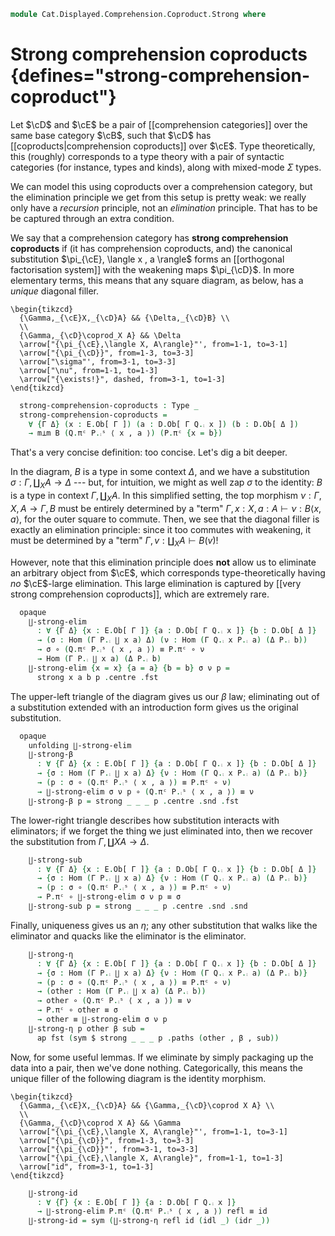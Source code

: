 <!--
```agda
open import Cat.Displayed.Comprehension.Coproduct
open import Cat.Displayed.Comprehension
open import Cat.Displayed.Cartesian
open import Cat.Morphism.Orthogonal
open import Cat.Displayed.Base
open import Cat.Prelude

import Cat.Reasoning
```
-->

```agda
module Cat.Displayed.Comprehension.Coproduct.Strong where
```

# Strong comprehension coproducts {defines="strong-comprehension-coproduct"}

Let $\cD$ and $\cE$ be a pair of [[comprehension categories]] over the
same base category $\cB$, such that $\cD$ has [[coproducts|comprehension
coproducts]] over $\cE$. Type theoretically, this (roughly) corresponds
to a type theory with a pair of syntactic categories (for instance,
types and kinds), along with mixed-mode $\Sigma$ types.

We can model this using coproducts over a comprehension category, but
the elimination principle we get from this setup is pretty weak: we
really only have a _recursion_ principle, not an _elimination_
principle. That has to be be captured through an extra condition.

We say that a comprehension category has **strong comprehension
coproducts** if (it has comprehension coproducts, and) the canonical
substitution $\pi_{\cE}, \langle x , a \rangle$ forms an [[orthogonal
factorisation system]] with the weakening maps $\pi_{\cD}$. In more
elementary terms, this means that any square diagram, as below, has a
_unique_ diagonal filler.

```{.quiver}
\begin{tikzcd}
  {\Gamma,_{\cE}X,_{\cD}A} && {\Delta,_{\cD}B} \\
  \\
  {\Gamma,_{\cD}\coprod_X A} && \Delta
  \arrow["{\pi_{\cE},\langle X, A\rangle}"', from=1-1, to=3-1]
  \arrow["{\pi_{\cD}}", from=1-3, to=3-3]
  \arrow["\sigma"', from=3-1, to=3-3]
  \arrow["\nu", from=1-1, to=1-3]
  \arrow["{\exists!}", dashed, from=3-1, to=1-3]
\end{tikzcd}
```

<!--
```agda
module _
  {ob ℓb od ℓd oe ℓe} {B : Precategory ob ℓb}
  {D : Displayed B od ℓd} {E : Displayed B oe ℓe}
  {D-fib : Cartesian-fibration D} {E-fib : Cartesian-fibration E}
  (P : Comprehension D) {Q : Comprehension E}
  (coprods : has-comprehension-coproducts D-fib E-fib Q)
  where
  private
    open Cat.Reasoning B
    module E = Displayed E
    module D = Displayed D
    module P = Comprehension D D-fib P
    module Q = Comprehension E E-fib Q
    open has-comprehension-coproducts coprods
```
-->

```agda
  strong-comprehension-coproducts : Type _
  strong-comprehension-coproducts =
    ∀ {Γ Δ} (x : E.Ob[ Γ ]) (a : D.Ob[ Γ Q.⨾ x ]) (b : D.Ob[ Δ ])
    → m⊥m B (Q.πᶜ P.⨾ˢ ⟨ x , a ⟩) (P.πᶜ {x = b})
```

<!--
```agda
  record make-strong-comprehension-coproducts : Type (ob ⊔ ℓb ⊔ od ⊔ oe) where
    no-eta-equality
    field
      ∐-strong-elim
        : ∀ {Γ Δ} {x : E.Ob[ Γ ]} {a : D.Ob[ Γ Q.⨾ x ]} {b : D.Ob[ Δ ]}
        → (σ : Hom (Γ P.⨾ ∐ x a) Δ) (ν : Hom (Γ Q.⨾ x P.⨾ a) (Δ P.⨾ b))
        → σ ∘ (Q.πᶜ P.⨾ˢ ⟨ x , a ⟩) ≡ P.πᶜ ∘ ν
        → Hom (Γ P.⨾ ∐ x a) (Δ P.⨾ b)
      ∐-strong-β
        : ∀ {Γ Δ} {x : E.Ob[ Γ ]} {a : D.Ob[ Γ Q.⨾ x ]} {b : D.Ob[ Δ ]}
        → {σ : Hom (Γ P.⨾ ∐ x a) Δ} {ν : Hom (Γ Q.⨾ x P.⨾ a) (Δ P.⨾ b)}
        → (p : σ ∘ (Q.πᶜ P.⨾ˢ ⟨ x , a ⟩) ≡ P.πᶜ ∘ ν)
        → ∐-strong-elim σ ν p ∘ (Q.πᶜ P.⨾ˢ ⟨ x , a ⟩) ≡ ν
      ∐-strong-sub
        : ∀ {Γ Δ} {x : E.Ob[ Γ ]} {a : D.Ob[ Γ Q.⨾ x ]} {b : D.Ob[ Δ ]}
        → {σ : Hom (Γ P.⨾ ∐ x a) Δ} {ν : Hom (Γ Q.⨾ x P.⨾ a) (Δ P.⨾ b)}
        → (p : σ ∘ (Q.πᶜ P.⨾ˢ ⟨ x , a ⟩) ≡ P.πᶜ ∘ ν)
        → P.πᶜ ∘ ∐-strong-elim σ ν p ≡ σ
      ∐-strong-η
        : ∀ {Γ Δ} {x : E.Ob[ Γ ]} {a : D.Ob[ Γ Q.⨾ x ]} {b : D.Ob[ Δ ]}
        → {σ : Hom (Γ P.⨾ ∐ x a) Δ} {ν : Hom (Γ Q.⨾ x P.⨾ a) (Δ P.⨾ b)}
        → (p : σ ∘ (Q.πᶜ P.⨾ˢ ⟨ x , a ⟩) ≡ P.πᶜ ∘ ν)
        → (other : Hom (Γ P.⨾ ∐ x a) (Δ P.⨾ b))
        → other ∘ (Q.πᶜ P.⨾ˢ ⟨ x , a ⟩) ≡ ν
        → P.πᶜ ∘ other ≡ σ
        → other ≡ ∐-strong-elim σ ν p

  to-strong-comprehension-coproducts
    : make-strong-comprehension-coproducts
    → strong-comprehension-coproducts
  to-strong-comprehension-coproducts mk x a b {u = u} {v = v} p =
    contr (∐-strong-elim _ _ p , ∐-strong-β p , ∐-strong-sub p) λ w →
       Σ-prop-path! $
       sym (∐-strong-η p (w .fst) (w .snd .fst) (w .snd .snd))
    where open make-strong-comprehension-coproducts mk
```
-->

That's a very concise definition: too concise. Let's dig a bit deeper.

<!--
```agda
module strong-comprehension-coproducts
  {ob ℓb od ℓd oe ℓe} {B : Precategory ob ℓb}
  {D : Displayed B od ℓd} {E : Displayed B oe ℓe}
  {D-fib : Cartesian-fibration D} {E-fib : Cartesian-fibration E}
  (P : Comprehension D) {Q : Comprehension E}
  (coprods : has-comprehension-coproducts D-fib E-fib Q)
  (strong : strong-comprehension-coproducts P coprods)
  where
  private
    open Cat.Reasoning B
    module E = Displayed E
    module D = Displayed D
    module P = Comprehension D D-fib P
    module Q = Comprehension E E-fib Q
    open has-comprehension-coproducts coprods
```
-->

In the diagram, $B$ is a type in some context $\Delta$, and we have a
substitution $\sigma : \Gamma , \coprod_X A \to \Delta$ --- but, for
intuition, we might as well zap $\sigma$ to the identity: $B$ is a type
in context $\Gamma, \coprod_X A$.
In this simplified setting, the top morphism $\nu : \Gamma, X, A \to
\Gamma, B$ must be entirely determined by a "term" $\Gamma, x : X, a : A
\vdash \nu : B\langle x, a \rangle$, for the outer square to commute.
Then, we see that the diagonal filler is exactly an elimination
principle: since it too commutes with weakening, it must be determined
by a "term" $\Gamma, v : \coprod_X A \vdash B(v)$!

However, note that this elimination principle does **not** allow us to
eliminate an arbitrary object from $\cE$, which corresponds
type-theoretically having _no_ $\cE$-large elimination. This large
elimination is captured by [[very strong comprehension coproducts]],
which are extremely rare.

```agda
  opaque
    ∐-strong-elim
      : ∀ {Γ Δ} {x : E.Ob[ Γ ]} {a : D.Ob[ Γ Q.⨾ x ]} {b : D.Ob[ Δ ]}
      → (σ : Hom (Γ P.⨾ ∐ x a) Δ) (ν : Hom (Γ Q.⨾ x P.⨾ a) (Δ P.⨾ b))
      → σ ∘ (Q.πᶜ P.⨾ˢ ⟨ x , a ⟩) ≡ P.πᶜ ∘ ν
      → Hom (Γ P.⨾ ∐ x a) (Δ P.⨾ b)
    ∐-strong-elim {x = x} {a = a} {b = b} σ ν p =
      strong x a b p .centre .fst
```

The upper-left triangle of the diagram gives us our $\beta$ law;
eliminating out of a substitution extended with an introduction form
gives us the original substitution.

```agda
  opaque
    unfolding ∐-strong-elim
    ∐-strong-β
      : ∀ {Γ Δ} {x : E.Ob[ Γ ]} {a : D.Ob[ Γ Q.⨾ x ]} {b : D.Ob[ Δ ]}
      → {σ : Hom (Γ P.⨾ ∐ x a) Δ} {ν : Hom (Γ Q.⨾ x P.⨾ a) (Δ P.⨾ b)}
      → (p : σ ∘ (Q.πᶜ P.⨾ˢ ⟨ x , a ⟩) ≡ P.πᶜ ∘ ν)
      → ∐-strong-elim σ ν p ∘ (Q.πᶜ P.⨾ˢ ⟨ x , a ⟩) ≡ ν
    ∐-strong-β p = strong _ _ _ p .centre .snd .fst
```

The lower-right triangle describes how substitution interacts with
eliminators; if we forget the thing we just eliminated into, then
we recover the substitution from $\Gamma, \coprod X A \to \Delta$.

```agda
    ∐-strong-sub
      : ∀ {Γ Δ} {x : E.Ob[ Γ ]} {a : D.Ob[ Γ Q.⨾ x ]} {b : D.Ob[ Δ ]}
      → {σ : Hom (Γ P.⨾ ∐ x a) Δ} {ν : Hom (Γ Q.⨾ x P.⨾ a) (Δ P.⨾ b)}
      → (p : σ ∘ (Q.πᶜ P.⨾ˢ ⟨ x , a ⟩) ≡ P.πᶜ ∘ ν)
      → P.πᶜ ∘ ∐-strong-elim σ ν p ≡ σ
    ∐-strong-sub p = strong _ _ _ p .centre .snd .snd
```

Finally, uniqueness gives us an $\eta$; any other substitution that
walks like the eliminator and quacks like the eliminator is the
eliminator.

```agda
    ∐-strong-η
      : ∀ {Γ Δ} {x : E.Ob[ Γ ]} {a : D.Ob[ Γ Q.⨾ x ]} {b : D.Ob[ Δ ]}
      → {σ : Hom (Γ P.⨾ ∐ x a) Δ} {ν : Hom (Γ Q.⨾ x P.⨾ a) (Δ P.⨾ b)}
      → (p : σ ∘ (Q.πᶜ P.⨾ˢ ⟨ x , a ⟩) ≡ P.πᶜ ∘ ν)
      → (other : Hom (Γ P.⨾ ∐ x a) (Δ P.⨾ b))
      → other ∘ (Q.πᶜ P.⨾ˢ ⟨ x , a ⟩) ≡ ν
      → P.πᶜ ∘ other ≡ σ
      → other ≡ ∐-strong-elim σ ν p
    ∐-strong-η p other β sub =
      ap fst (sym $ strong _ _ _ p .paths (other , β , sub))
```

Now, for some useful lemmas. If we eliminate by simply packaging up
the data into a pair, then we've done nothing. Categorically, this
means the unique filler of the following diagram is the identity
morphism.

```{.quiver}
\begin{tikzcd}
  {\Gamma,_{\cE}X,_{\cD}A} && {\Gamma,_{\cD}\coprod X A} \\
  \\
  {\Gamma,_{\cD}\coprod X A} && \Gamma
  \arrow["{\pi_{\cE},\langle X, A\rangle}"', from=1-1, to=3-1]
  \arrow["{\pi_{\cD}}", from=1-3, to=3-3]
  \arrow["{\pi_{\cD}}"', from=3-1, to=3-3]
  \arrow["{\pi_{\cE},\langle X, A\rangle}", from=1-1, to=1-3]
  \arrow["id", from=3-1, to=1-3]
\end{tikzcd}
```

```agda
    ∐-strong-id
      : ∀ {Γ} {x : E.Ob[ Γ ]} {a : D.Ob[ Γ Q.⨾ x ]}
      → ∐-strong-elim P.πᶜ (Q.πᶜ P.⨾ˢ ⟨ x , a ⟩) refl ≡ id
    ∐-strong-id = sym (∐-strong-η refl id (idl _) (idr _))
```
